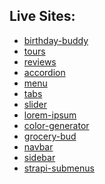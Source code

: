 ## Live Sites:
+ <a href="https://birthday-buddy-emin.netlify.app/" target="_blank">birthday-buddy</a>
+  <a href="https://tours-emin.netlify.app/" target="_blank">tours</a>
+  <a href="https://reviews-emin.netlify.app/" target="_blank">reviews</a>
+  <a href="https://accordion-emin.netlify.app/" target="_blank">accordion</a>
+  <a href="https://menu-emin.netlify.app/" target="_blank">menu</a>
+  <a href="https://tabs-emin.netlify.app/" target="_blank">tabs</a>
+  <a href="https://slider-emin.netlify.app/" target="_blank">slider</a>
+  <a href="https://lorem-ipsum-emin.netlify.app/" target="_blank">lorem-ipsum</a>
+  <a href="https://color-generator-emin.netlify.app/" target="_blank">color-generator</a>
+  <a href="https://grocery-bud-emin.netlify.app/" target="_blank">grocery-bud</a>
+  <a href="https://navbar-emin.netlify.app/" target="_blank">navbar</a>
+  <a href="https://sidebar-emin.netlify.app/" target="_blank">sidebar</a>
+  <a href="https://strapi-emin.netlify.app/" target="_blank">strapi-submenus</a>
